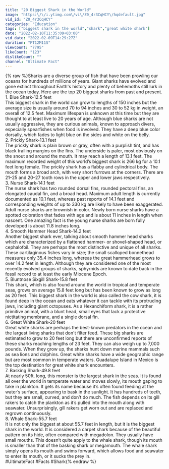 ```yaml
---
title: "20 Biggest Shark in the World"
image: "https:\/\/i.ytimg.com\/vi\/Z0_4r3CqHCY\/hqdefault.jpg"
vid_id: "Z0_4r3CqHCY"
categories: "Education"
tags: ["biggest shark in the world","shark","great white shark"]
date: "2022-02-10T11:35:09+03:00"
vid_date: "2022-02-09T14:29:27Z"
duration: "PT12M11S"
viewcount: "7795"
likeCount: "123"
dislikeCount: ""
channel: "Ultimate Fact"
---
```

{% raw %}Sharks are a diverse group of fish that have been prowling our oceans for hundreds of millions of years. Giant sharks have evolved and gone extinct throughout Earth's history and plenty of behemoths still lurk in the ocean today. Here are the top 20 biggest sharks from past and present. <br />1. Blue Shark-12.5 feet<br />This biggest shark in the world can grow to lengths of 150 inches but the average size is usually around 70 to 94 inches and 30 to 52 kg in weight, an overall of 12.5 feet. Maximum lifespan is unknown at this time but they are thought to at least live to 20 years of age. Although blue sharks are not usually aggressive, they are curious animals, known to approach divers, especially spearfishes when food is involved. They have a deep blue color dorsally, which fades to light blue on the sides and white on the belly.<br />2. Prickly Shark-13.1 feet<br />The prickly shark is plain brown or gray, often with a purplish tint, and has black trailing margins on the fins. The underside is paler, most obviously on the snout and around the mouth. It may reach a length of 13.1 feet. The maximum recorded weight of this world’s biggest shark is 266 kg for a 10.1 feet long female. The prickly shark has a flabby and cylindrical body. The mouth forms a broad arch, with very short furrows at the corners. There are 21–25 and 20–27 tooth rows in the upper and lower jaws respectively. <br />3. Nurse Shark-14.1 feet<br />The nurse shark has two rounded dorsal fins, rounded pectoral fins, an elongated caudal fin, and a broad head. Maximum adult length is currently documented as 10.1 feet, whereas past reports of 14.1 feet and corresponding weights of up to 330 kg are likely to have been exaggerated. Adult nurse sharks are brownish in color. Newly born nurse sharks have a spotted coloration that fades with age and is about 11 inches in length when nascent. One amazing fact is the young nurse sharks are born fully developed is about 11.8 inches long.<br />4. Smooth Hammer Head Shark-14.2 feet<br />Another biggest shark ever, talking about smooth hammer head sharks which are characterized by a flattened hammer- or shovel-shaped head, or cephalofoil. They are perhaps the most distinctive and unique of all sharks. These cartilaginous fishes vary in size; the small scalloped bonnethead measures only 35.4 inches long, whereas the great hammerhead grows to over 14.2 feet in length. Although they are considered one of the most recently evolved groups of sharks, sphyrnids are known to date back in the fossil record to at least the early Miocene Epoch. <br />5. Bluntnose Sixgill Shark-15.8 feet<br />This shark, which is also found around the world in tropical and temperate seas, grows on average 15.8 feet long but has been known to grow as long as 20 feet. This biggest shark in the world is also called the cow shark, it is found deep in the ocean and eats whatever it can tackle with its protruding jaws, including giant octopuses. As a Hexanchiform shark, it is a rather primitive animal, with a blunt head, small eyes that lack a protective nictitating membrane, and a single dorsal fin. <br />6. Great White Shark-20 feet<br />Great white sharks are perhaps the best-known predators in the ocean and the largest living sharks that don't filter feed. These big sharks are estimated to grow to 20 feet long but there are unconfirmed reports of these sharks reaching lengths of 23 feet. They can also weigh up to 7,000 pounds. When they grow up, the sharks hunt down marine mammals such as sea lions and dolphins. Great white sharks have a wide geographic range but are most common in temperate waters. Guadalupe Island in Mexico is the top destination for great white shark encounters.<br />7. Basking Shark-49.8 feet<br />At nearly 50ft. long, this monster is the largest shark in the seas. It is found all over the world in temperate water and moves slowly, its mouth gaping to take in plankton. It gets its name because it’s often found feeding at the water’s surface, appearing to bask in the sunlight. It has hundreds of teeth, but they are small, curved, and don’t do much. The fish depends on its gill rakers to catch the plankton as it’s pulled into the mouth along with seawater. Unsurprisingly, gill rakers get worn out and are replaced and regrown continuously.<br />8. Whale Shark-55.7 feet<br />It is not only the biggest at about 55.7 feet in length, but it is the biggest shark in the world. It is considered a carpet shark because of the beautiful pattern on its hide, often compared with megadolon. They usually have small mouths. This doesn’t quite apply to the whale shark, though its mouth is smaller than that of the basking shark or megamouth. The whale shark simply opens its mouth and swims forward, which allows food and seawater to enter its mouth, or it sucks the prey in.<br />#UltimateFact #Facts #Shark{% endraw %}
